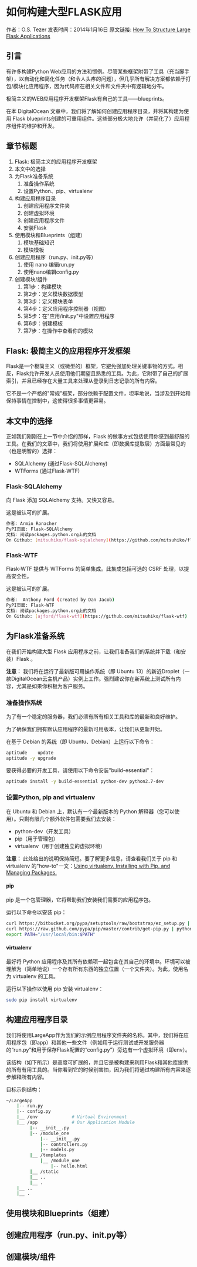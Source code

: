 # 如何构建大型FLASK应用

作者：O.S. Tezer
发表时间：2014年1月16日
原文链接: [How To Structure Large Flask Applications](https://www.digitalocean.com/community/tutorials/how-to-structure-large-flask-applications)

## 引言

有许多构建Python Web应用的方法和惯例。尽管某些框架附带了工具（充当脚手架），以自动化和简化任务（和令人头疼的问题），但几乎所有解决方案都依赖于打包/模块化应用程序，因为代码库在相关文件和文件夹中有逻辑地分布。

极简主义的WEB应用程序开发框架Flask有自己的工具——blueprints。

在本 DigitalOcean 文章中，我们将了解如何创建应用程序目录，并将其构建为使用 Flask blueprints创建的可重用组件。这些部分极大地允许（并简化了）应用程序组件的维护和开发。

## 章节标题

1. Flask: 极简主义的应用程序开发框架
2. 本文中的选择
3. 为Flask准备系统
    1. 准备操作系统
    2. 设置Python、pip、virtualenv
4. 构建应用程序目录
    1. 创建应用程序文件夹
    2. 创建虚拟环境
    3. 创建应用程序文件
    4. 安装Flask
5. 使用模块和Blueprints（组建）
    1. 模块基础知识
    2. 模块模板
6. 创建应用程序（run.py、init.py等）
    1. 使用 nano 编辑run.py
    2. 使用nano编辑config.py
7. 创建模块/组件
    1. 第1步：构建模块
    2. 第2步：定义模块数据模型
    3. 第3步：定义模块表单
    4. 第4步：定义应用程序控制器（视图）
    5. 第5步：在"应用/init.py"中设置应用程序
    6. 第6步：创建模板
    7. 第7步：在操作中查看你的模块

## Flask: 极简主义的应用程序开发框架

Flask是一个极简主义（或微型的）框架，它避免强加处理关键事物的方式。相反，Flask允许开发人员使用他们期望且熟悉的工具。为此，它附带了自己的扩展索引，并且已经存在大量工具来处理从登录到日志记录的所有内容。

它不是一个严格的"常规"框架，部分依赖于配置文件，坦率地说，当涉及到开始和保持事情在控制中，这使得很多事情更容易。

## 本文中的选择

正如我们刚刚在上一节中介绍的那样，Flask 的做事方式包括使用你感到最舒服的工具。在我们的文章中，我们将使用扩展和库（即数据库提取层）方面最常见的（也是明智的）选择：

- SQLAlchemy (通过Flask-SQLAlchemy)
- WTForms (通过Flask-WTF)

### Flask-SQLAlchemy

向 Flask 添加 SQLAlchemy 支持。又快又容易。

这是被认可的扩展。

```bash
作者: Armin Ronacher
PyPI页面: Flask-SQLAlchemy
文档: 阅读packages.python.org上的文档
On Github: [mitsuhiko/flask-sqlalchemy](https://github.com/mitsuhiko/flask-sqlalchemy)
```

### Flask-WTF

Flask-WTF 提供与 WTForms 的简单集成。此集成包括可选的 CSRF 处理，以提高安全性。

这是被认可的扩展。

```bash
作者:  Anthony Ford (created by Dan Jacob)
PyPI页面: Flask-WTF
文档: 阅读packages.python.org上的文档
On Github: [ajford/flask-wtf](https://github.com/mitsuhiko/flask-wtf)
```

## 为Flask准备系统

在我们开始构建大型 Flask 应用程序之前，让我们准备我们的系统并下载（和安装）Flask 。

**注意：** 我们将在运行了最新版可用操作系统（即 Ubuntu 13）的新近Droplet（一款DigitalOcean云主机产品）实例上工作。强烈建议你在新系统上测试所有内容，尤其是如果你积极为客户服务。

### 准备操作系统

为了有一个稳定的服务器，我们必须有所有相关工具和库的最新和良好维护。

为了确保我们拥有默认应用程序的最新可用版本，让我们从更新开始。

在基于 Debian 的系统（即 Ubuntu、Debian）上运行以下命令：

```bash
aptitude    update
aptitude -y upgrade
```

要获得必要的开发工具，请使用以下命令安装"build-essential"：

```bash
aptitude install -y build-essential python-dev python2.7-dev
```

### 设置Python, pip and virtualenv

在 Ubuntu 和 Debian 上，默认有一个最新版本的 Python 解释器（您可以使用）。只剩有限几个额外软件包需要我们去安装：

- python-dev（开发工具）
- pip（用于管理包）
- virtualenv（用于创建独立的虚拟环境）

**注意：** 此处给出的说明保持简短。要了解更多信息，请查看我们关于 pip 和 virtualenv 的"how-to"一文：[Using virtualenv, Installing with Pip, and Managing Packages.](https://www.digitalocean.com/community/tutorials/common-python-tools-using-virtualenv-installing-with-pip-and-managing-packages)

#### pip

pip 是一个包管理器，它将帮助我们安装我们需要的应用程序包。

运行以下命令以安装 pip：

```bash
curl https://bitbucket.org/pypa/setuptools/raw/bootstrap/ez_setup.py | python -
curl https://raw.github.com/pypa/pip/master/contrib/get-pip.py | python -
export PATH="/usr/local/bin:$PATH"
```

#### virtualenv

最好将 Python 应用程序及其所有依赖项一起包含在其自己的环境中。环境可以被理解为（简单地说）一个存有所有东西的独立位置（一个文件夹）。为此，使用名为 virtualenv 的工具。

运行以下操作以使用 pip 安装 virtualenv：

```bash
sudo pip install virtualenv
```

## 构建应用程序目录

我们将使用LargeApp作为我们的示例应用程序文件夹的名称。其中，我们将在应用程序包（即app）和其他一些文件（例如用于运行测试或开发服务器的“run.py”和用于保存Flask配置的“config.py”）旁边有一个虚拟环境（即env）。

该结构（如下所示）是高度可扩展的，并且它是被构建来利用Flask和其他库提供的所有有用工具的。当你看到它的时候别害怕，因为我们将通过构建所有内容来逐步解释所有内容。

目标示例结构：

```bash
~/LargeApp
    |-- run.py
    |-- config.py
    |__ /env             # Virtual Environment
    |__ /app             # Our Application Module
         |-- __init__.py
         |-- /module_one
             |-- __init__.py
             |-- controllers.py
             |-- models.py
         |__ /templates
             |__ /module_one
                 |-- hello.html
         |__ /static
         |__ ..
         |__ .
    |__ ..
    |__ .
```

## 使用模块和Blueprints（组建）

## 创建应用程序（run.py、init.py等）

## 创建模块/组件
